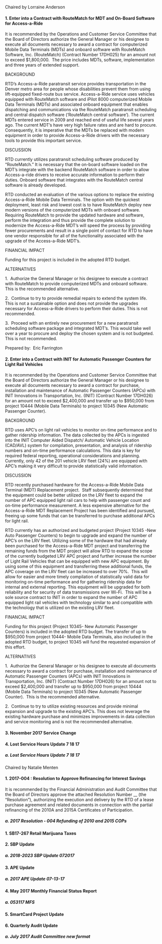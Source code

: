 Chaired by Lorraine Anderson

#### 1. Enter into a Contract with RouteMatch for MDT and On-Board Software for Access-a-Ride

It is recommended by the Operations and Customer Service Committee that the Board of Directors authorize the General Manager or his designee to execute all documents necessary to award a contract for computerized Mobile Data Terminals (MDTs) and onboard software with RouteMatch Software, Inc. (RouteMatch) (Contract Number 17DH025) for an amount not to exceed $1,800,000.  The price includes MDTs, software, implementation and three years of extended support.

BACKGROUND

RTD’s Access-a-Ride paratransit service provides transportation in the Denver metro area for people whose disabilities prevent them from using lift-equipped fixed-route bus service. Access-a-Ride service uses vehicles equipped with RouteMatch software and iPilot 8000 computerized Mobile Data Terminals (MDTs) and associated onboard equipment that enables dispatching and communications via the RouteMatch paratransit scheduling and central dispatch software (‘RouteMatch central software’). The current MDTs entered service in 2009 and reached end of useful life several years ago. The current MDT’s have very high failure rates and are hard to procure. Consequently, it is imperative that the MDTs be replaced with modern equipment in order to provide Access-a-Ride drivers with the necessary tools to provide this important service.

DISCUSSION

RTD currently utilizes paratransit scheduling software produced by “RouteMatch.” It is necessary that the on-board software loaded on the MDT’s integrate with the backend RouteMatch software in order to allow Access-a-ride drivers to receive accurate information to perform their duties.  Onboard software that integrates with the RouteMatch central software is already developed.

RTD conducted an evaluation of the various options to replace the existing Access-a-Ride Mobile Data Terminals. The option with the quickest deployment, least risk and lowest cost is to have RouteMatch deploy new modern versions of the computerized MDTs with onboard software. Requiring RouteMatch to provide the updated hardware and software, perform the integration and thus provide the complete solution to modernize the Access-a-Ride MDT’s will speed the process by providing fewer procurements and result in a single point of contact for RTD to have one vendor responsible for all of the functionality associated with the upgrade of the Access-a-Ride MDT’s.

FINANCIAL IMPACT

Funding for this project is included in the adopted RTD budget.

ALTERNATIVES

1.  Authorize the General Manager or his designee to execute a contract with RouteMatch to provide computerized MDTs and onboard software.  This is the recommended alternative.

2.  Continue to try to provide remedial repairs to extend the system life.  This is not a sustainable option and does not provide the upgrades necessary for Access-a-Ride drivers to perform their duties. This is not recommended.

3.  Proceed with an entirely new procurement for a new paratransit scheduling software package and integrated MDT’s.  This would take well over a year to procure and deploy the chosen system and is not budgeted. This is not recommended.

Prepared by:  Eric Farrington

#### 2. Enter into a Contract with INIT for Automatic Passenger Counters for Light Rail Vehicles

It is recommended by the Operations and Customer Service Committee that the Board of Directors authorize the General Manager or his designee to execute all documents necessary to award a contract for purchase, installation and maintenance of Automatic Passenger Counters (APCs) with INIT Innovations in Transportation, Inc. (INIT) (Contract Number 17DH026) for an amount not to exceed $2,400,000 and transfer up to $950,000 from project 10444 (Mobile Data Terminals) to project 10345 (New Automatic Passenger Counter).

BACKGROUND

RTD uses APC’s on light rail vehicles to monitor on-time performance and to gather ridership information. The data collected by the APCs is ingested into the INIT Computer Aided Dispatch/ Automatic Vehicle Location (CAD/AVL) system for compilation, presentation, and analysis of ridership numbers and on-time performance calculations. This data is key for required federal reporting, operational considerations and planning.  Currently, only 42 of the 201 vehicle LRV fleet (24%) are equipped with APC’s making it very difficult to provide statistically valid information.

DISCUSSION

RTD recently purchased hardware for the Access-a-Ride Mobile Data Terminal (MDT) Replacement project.  Staff subsequently determined that the equipment could be better utilized on the LRV fleet to expand the number of APC equipped light rail cars to help with passenger count and on-time performance measurement. A less expensive alternative for the Access-a-Ride MDT Replacement Project has been identified and pursued, freeing up some funds that can be transferred to purchase additional APCs for light rail.

RTD currently has an authorized and budgeted project (Project 10345 -New Auto Passenger Counters) to begin to upgrade and expand the number of APC’s on the LRV fleet.  Utilizing some of the hardware that had already been purchased for the Access-a-Ride MDT project and transferring the remaining funds from the MDT project will allow RTD to expand the scope of the currently budgeted LRV APC project and further increase the number of Light Rail Vehicles that can be equipped with new APC equipment. By using some of this equipment and transferring these additional funds, the APC coverage on the LRV fleet can be increased to over 70%.  This will allow for easier and more timely compilation of statistically valid data for monitoring on-time performance and for gathering ridership data for internal and external reporting. This equipment will be upgraded for both reliability and for security of data transmissions over Wi-Fi.  This will be a sole source contract to INIT in order to expand the number of APC equipped light rail vehicles with technology similar to and compatible with the technology that is utilized on the existing LRV fleet.

FINANCIAL IMPACT

Funding for this project (Project 10345- New Automatic Passenger Counters) is included in the adopted RTD budget. The transfer of up to $950,000 from project 10444- Mobile Data Terminals, also included in the adopted RTD budget, to project 10345 will fund the requested expansion of this effort.

ALTERNATIVES

1.  Authorize the General Manager or his designee to execute all documents necessary to award a contract for purchase, installation and maintenance of Automatic Passenger Counters (APCs) with INIT Innovations in Transportation, Inc. (INIT) (Contract Number 17DH026) for an amount not to exceed $2,400,000 and transfer up to $950,000 from project 10444 (Mobile Data Terminals) to project 10345 (New Automatic Passenger Counter).  This is the recommended alternative.

2.  Continue to try to utilize existing resources and provide minimal expansion and upgrade to the existing APC’s. This does not leverage the existing hardware purchase and minimizes improvements in data collection and service monitoring and is not the recommended alternative.

#### 3. November 2017 Service Change

#### 4. Lost Service Hours Update 7 18 17

##### a. Lost Service Hours Update 7 18 17

Chaired by Natalie Menten

#### 1. 2017-004 : Resolution to Approve Refinancing for Interest Savings

It is recommended by the Financial Administration and Audit Committee that the Board of Directors approve the attached Resolution Number __ (the “Resolution”), authorizing the execution and delivery by the RTD of a lease purchase agreement and related documents in connection with the partial refinancing of the 2010A and 2015A Certificates of Participation.

##### a. 2017 Resolution - 004 Refunding of 2010 and 2015 COPs

#### 1. SB17-267 Retail Marijuana Taxes

#### 2. SBP Update

##### a. 2018-2023 SBP Update 072017

#### 3. APE Update

##### a. 2017 APE Update 07-13-17

#### 4. May 2017 Monthly Financial Status Report

##### a. 053117 MFS

#### 5. SmartCard Project Update

#### 6. Quarterly Audit Update

##### a. July 2017 Audit Committee new format